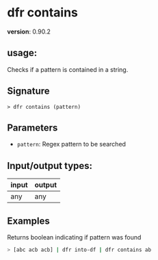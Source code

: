 # dfr contains

**version**: 0.90.2

## **usage**:

Checks if a pattern is contained in a string.

## Signature

`> dfr contains (pattern)`

## Parameters

- `pattern`: Regex pattern to be searched

## Input/output types:

| input | output |
| ----- | ------ |
| any   | any    |

## Examples

Returns boolean indicating if pattern was found

```bash
> [abc acb acb] | dfr into-df | dfr contains ab
```
